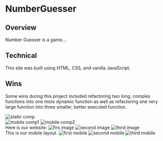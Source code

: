 # NumberGuesser
## Overview

Number Guesser is a game....

## Technical

This site was built using HTML, CSS, and vanilla JavaScript.

## Wins

Some wins during this project included refactoring two long, complex functions into one more dynamic function as well as refactoring one very large function into three smaller, better executed function.


![static comp](images/Static_Comp.png)
<br>
![mobile comp1](images/Mobile_Comp1.png)
![mobile comp2](images/Mobile_Comp2.png)
<br>
Here is our website:
![firs image](images/Ours-Top.png)
![second image](images/Ours-Bottom.png)
![third image](images/Ours-Card.png)
<br>
This is our mobile layout. 
![first mobile](images/Mobile1.png)
![second mobile](images/Mobile2.png)
![third mobile](images/Mobile3.png)
